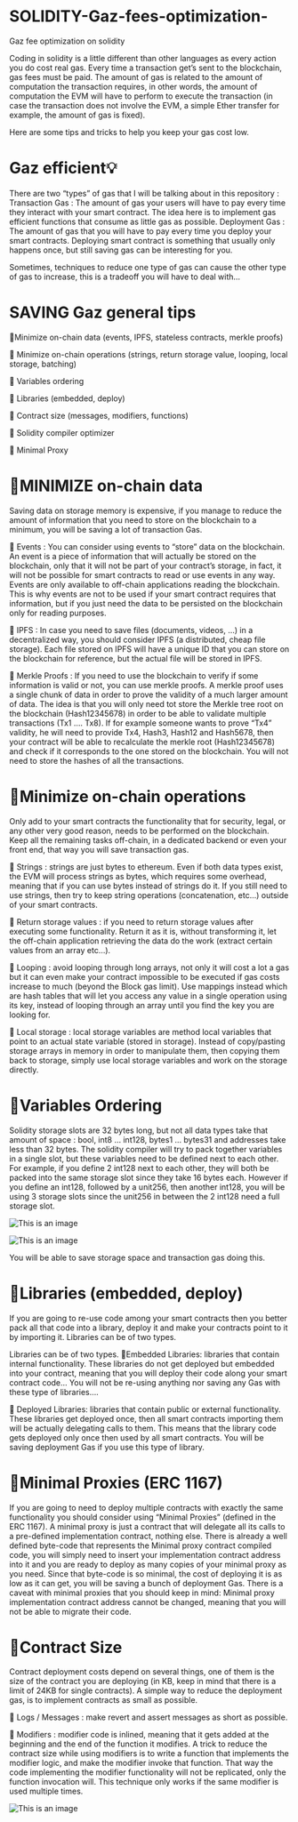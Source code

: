 # SOLIDITY-Gaz-fees-optimization-
Gaz fee optimization on solidity 

Coding in solidity is a little different than other languages as every action you do cost real gas.
Every time a transaction get’s sent to the blockchain, gas fees must be paid. The amount of gas is related to the amount of computation the transaction requires, in other words, the amount of computation the EVM will have to perform to execute the transaction (in case the transaction does not involve the EVM, a simple Ether transfer for example, the amount of gas is fixed).

Here are some tips and tricks to help you keep your gas cost low.

# Gaz efficient💡

There are two “types” of gas that I will be talking about in this repository :
Transaction Gas : The amount of gas your users will have to pay every time they interact with your smart contract. The idea here is to implement gas efficient functions that consume as little gas as possible.
Deployment Gas : The amount of gas that you will have to pay every time you deploy your smart contracts. Deploying smart contract is something that usually only happens once, but still saving gas can be interesting for you.

Sometimes, techniques to reduce one type of gas can cause the other type of gas to increase, this is a tradeoff you will have to deal with…

# SAVING Gaz general tips 

🌟Minimize on-chain data (events, IPFS, stateless contracts, merkle proofs)

🌟 Minimize on-chain operations (strings, return storage value, looping, local storage, batching)

🌟 Variables ordering

🌟 Libraries (embedded, deploy)

🌟 Contract size (messages, modifiers, functions)

🌟 Solidity compiler optimizer

🌟 Minimal Proxy

# 🔴MINIMIZE on-chain data

Saving data on storage memory is expensive, if you manage to reduce the amount of information that you need to store on the blockchain to a minimum, you will be saving a lot of transaction Gas.

🔺 Events : You can consider using events to “store” data on the blockchain. An event is a piece of information that will actually be stored on the blockchain, only that it will not be part of your contract’s storage, in fact, it will not be possible for smart contracts to read or use events in any way. Events are only available to off-chain applications reading the blockchain. This is why events are not to be used if your smart contract requires that information, but if you just need the data to be persisted on the blockchain only for reading purposes.

🔺 IPFS : In case you need to save files (documents, videos, …) in a decentralized way, you should consider IPFS (a distributed, cheap file storage). Each file stored on IPFS will have a unique ID that you can store on the blockchain for reference, but the actual file will be stored in IPFS.

🔺 Merkle Proofs : If you need to use the blockchain to verify if some information is valid or not, you can use merkle proofs. A merkle proof uses a single chunk of data in order to prove the validity of a much larger amount of data. The idea is that you will only need tot store the Merkle tree root on the blockchain (Hash12345678) in order to be able to validate multiple transactions (Tx1 …. Tx8). If for example someone wants to prove “Tx4” validity, he will need to provide Tx4, Hash3, Hash12 and Hash5678, then your contract will be able to recalculate the merkle root (Hash12345678) and check if it corresponds to the one stored on the blockchain. You will not need to store the hashes of all the transactions.


# 🔴Minimize on-chain operations

Only add to your smart contracts the functionality that for security, legal, or any other very good reason, needs to be performed on the blockchain. Keep all the remaining tasks off-chain, in a dedicated backend or even your front end, that way you will save transaction gas.

🔺 Strings : strings are just bytes to ethereum. Even if both data types exist, the EVM will process strings as bytes, which requires some overhead, meaning that if you can use bytes instead of strings do it. If you still need to use strings, then try to keep string operations (concatenation, etc…) outside of your smart contracts.

🔺 Return storage values : if you need to return storage values after executing some functionality. Return it as it is, without transforming it, let the off-chain application retrieving the data do the work (extract certain values from an array etc…).

🔺 Looping : avoid looping through long arrays, not only it will cost a lot a gas but it can even make your contract impossible to be executed if gas costs increase to much (beyond the Block gas limit). Use mappings instead which are hash tables that will let you access any value in a single operation using its key, instead of looping through an array until you find the key you are looking for.

🔺 Local storage : local storage variables are method local variables that point to an actual state variable (stored in storage). Instead of copy/pasting storage arrays in memory in order to manipulate them, then copying them back to storage, simply use local storage variables and work on the storage directly.

# 🔴Variables Ordering

Solidity storage slots are 32 bytes long, but not all data types take that amount of space : bool, int8 … int128, bytes1 … bytes31 and addresses take less than 32 bytes.
The solidity compiler will try to pack together variables in a single slot, but these variables need to be defined next to each other.
For example, if you define 2 int128 next to each other, they will both be packed into the same storage slot since they take 16 bytes each. However if you define an int128, followed by a unit256, then another int128, you will be using 3 storage slots since the unit256 in between the 2 int128 need a full storage slot.

![This is an image](https://miro.medium.com/max/828/1*ZUWhvnvonDWhJv_dEJL_4Q.png)

![This is an image](https://miro.medium.com/max/828/1*mKFJ9UE85mJ1uA0iQv8F4g.png)

You will be able to save storage space and transaction gas doing this.


# 🔴Libraries (embedded, deploy)

If you are going to re-use code among your smart contracts then you better pack all that code into a library, deploy it and make your contracts point to it by importing it.
Libraries can be of two types.

Libraries can be of two types.
🔺Embedded Libraries: libraries that contain internal functionality. These libraries do not get deployed but embedded into your contract, meaning that you will deploy their code along your smart contract code… You will not be re-using anything nor saving any Gas with these type of libraries….

🔺 Deployed Libraries: libraries that contain public or external functionality. These libraries get deployed once, then all smart contracts importing them will be actually delegating calls to them. This means that the library code gets deployed only once then used by all smart contracts. You will be saving deployment Gas if you use this type of library.

# 🔴Minimal Proxies (ERC 1167)

If you are going to need to deploy multiple contracts with exactly the same functionality you should consider using “Minimal Proxies” (defined in the ERC 1167).
A minimal proxy is just a contract that will delegate all its calls to a pre-defined implementation contract, nothing else. There is already a well defined byte-code that represents the Minimal proxy contract compiled code, you will simply need to insert your implementation contract address into it and you are ready to deploy as many copies of your minimal proxy as you need.
Since that byte-code is so minimal, the cost of deploying it is as low as it can get, you will be saving a bunch of deployment Gas.
There is a caveat with minimal proxies that you should keep in mind: Minimal proxy implementation contract address cannot be changed, meaning that you will not be able to migrate their code.

# 🔴Contract Size

Contract deployment costs depend on several things, one of them is the size of the contract you are deploying (in KB, keep in mind that there is a limit of 24KB for single contracts).
A simple way to reduce the deployment gas, is to implement contracts as small as possible.

🔺 Logs / Messages : make revert and assert messages as short as possible.

🔺 Modifiers : modifier code is inlined, meaning that it gets added at the beginning and the end of the function it modifies. A trick to reduce the contract size while using modifiers is to write a function that implements the modifier logic, and make the modifier invoke that function. That way the code implementing the modifier functionality will not be replicated, only the function invocation will. This technique only works if the same modifier is used multiple times.

![This is an image](https://miro.medium.com/max/828/1*HfuOdmmIyDqSLQI95hcXDA.png)

